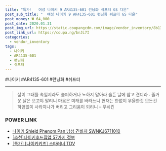 ```yaml
--- 
title: "특가!   여성 나이키 9 AR4135-601 런닝화 쉬프터 GS 다운" 
post_sub_title: "  여성 나이키 9 AR4135-601 런닝화 쉬프터 GS 다운" 
post_money: ₩ 64,000 
post_date: 2020.01.31 
post_img_url: https://static.coupangcdn.com/image/vendor_inventory/8b13/f146675fce20336e9b53d13b62d279dc4192e1448e8c59ec9077289425e1.jpg 
post_link_url: https://coupa.ng/bnJL7I 
categories: 
  - vendor_inventory 
tags: 
  - 나이키 
  - AR4135-601 
  - 런닝화 
  - 쉬프터 
--- 
```

  #나이키 #AR4135-601 #런닝화 #쉬프터 
<hr> 

> 삶이 그대를 속일지라도 슬퍼하거나 노하지 말아라 슬픈 날에 참고 견디라 . 즐거운 날은 오고야 말리니 마음은 미래를 바라느니 현재는 한없이 우울한것 모든건 하염없이 사라지나가 버리고 그리움이 되리니 – 푸쉬킨 


### POWER LINK

* <a href="https://blog.naver.com/santokki14/221784209657" target="_blank">나이키 Shield Phenom Pan 남성 긴바지 SWNKJ6711010</a>
* <a href="https://blog.naver.com/fasyy4321/221786196911" target="_blank">[추천]나이키후드집업 57가지 정보</a>
* <a href="https://blog.naver.com/sakai111/221790210742" target="_blank">[특가] [나이키키즈] 스타러너 TDV</a>
